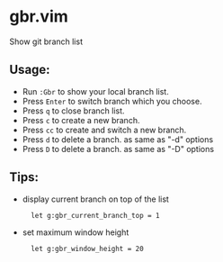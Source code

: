 # gbr.vim

Show git branch list

## Usage:

* Run `:Gbr` to show your local branch list.
* Press `Enter` to switch branch which you choose.
* Press `q` to close branch list.
* Press `c` to create a new branch.
* Press `cc` to create and switch a new branch.
* Press `d` to delete a branch. as same as "-d" options
* Press `D` to delete a branch. as same as "-D" options

## Tips:

* display current branch on top of the list

        let g:gbr_current_branch_top = 1

* set maximum window height

        let g:gbr_window_height = 20

